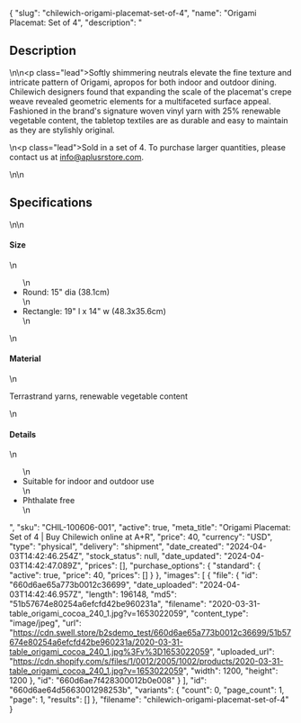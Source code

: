 {
  "slug": "chilewich-origami-placemat-set-of-4",
  "name": "Origami Placemat: Set of 4",
  "description": "<h2>Description</h2>\n<!-- split -->\n<p class=\"lead\">Softly shimmering neutrals elevate the fine texture and intricate pattern of Origami, apropos for both indoor and outdoor dining. Chilewich designers found that expanding the scale of the placemat's crepe weave revealed geometric elements for a multifaceted surface appeal. Fashioned in the brand's signature woven vinyl yarn with 25% renewable vegetable content, the tabletop textiles are as durable and easy to maintain as they are stylishly original.</p>\n<p class=\"lead\">Sold in a set of 4. To purchase larger quantities, please contact us at info@aplusrstore.com.</p>\n<!-- split -->\n<h2>Specifications</h2>\n<!-- split -->\n<h4>Size</h4>\n<ul>\n<li>Round: 15\" dia (38.1cm)</li>\n<li>Rectangle: 19\" l x 14\" w (48.3x35.6cm)</li>\n</ul>\n<h4>Material</h4>\n<p>Terrastrand yarns, renewable vegetable content</p>\n<h4>Details</h4>\n<ul>\n<li>Suitable for indoor and outdoor use</li>\n<li>Phthalate free</li>\n</ul>",
  "sku": "CHIL-100606-001",
  "active": true,
  "meta_title": "Origami Placemat: Set of 4 | Buy Chilewich online at A+R",
  "price": 40,
  "currency": "USD",
  "type": "physical",
  "delivery": "shipment",
  "date_created": "2024-04-03T14:42:46.254Z",
  "stock_status": null,
  "date_updated": "2024-04-03T14:42:47.089Z",
  "prices": [],
  "purchase_options": {
    "standard": {
      "active": true,
      "price": 40,
      "prices": []
    }
  },
  "images": [
    {
      "file": {
        "id": "660d6ae65a773b0012c36699",
        "date_uploaded": "2024-04-03T14:42:46.957Z",
        "length": 196148,
        "md5": "51b57674e80254a6efcfd42be960231a",
        "filename": "2020-03-31-table_origami_cocoa_240_1.jpg?v=1653022059",
        "content_type": "image/jpeg",
        "url": "https://cdn.swell.store/b2sdemo_test/660d6ae65a773b0012c36699/51b57674e80254a6efcfd42be960231a/2020-03-31-table_origami_cocoa_240_1.jpg%3Fv%3D1653022059",
        "uploaded_url": "https://cdn.shopify.com/s/files/1/0012/2005/1002/products/2020-03-31-table_origami_cocoa_240_1.jpg?v=1653022059",
        "width": 1200,
        "height": 1200
      },
      "id": "660d6ae7f428300012b0e008"
    }
  ],
  "id": "660d6ae64d5663001298253b",
  "variants": {
    "count": 0,
    "page_count": 1,
    "page": 1,
    "results": []
  },
  "filename": "chilewich-origami-placemat-set-of-4"
}